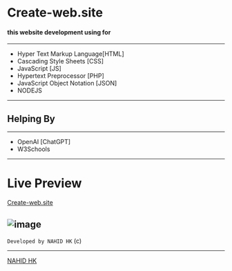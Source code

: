 # Create-web.site
#### this website development using for
------------
- Hyper Text Markup Language[HTML]
- Cascading Style Sheets [CSS]
- JavaScript [JS]
- Hypertext Preprocessor [PHP]
- JavaScript Object Notation [JSON]
- NODEJS

---

## Helping By

----

   * OpenAI [ChatGPT]
* W3Schools 

---

# Live Preview

[Create-web.site](https://create-web.site)

![image](https://create-web.site/fav.png)
---

`Developed by NAHID HK`
 \(c\)
 
 ----
 
 [NAHID HK](https://www.nahidhk.info)
 
